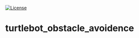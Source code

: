 [![License](https://img.shields.io/badge/License-BSD%203--Clause-blue.svg)](https://opensource.org/licenses/BSD-3-Clause)
# turtlebot_obstacle_avoidence
